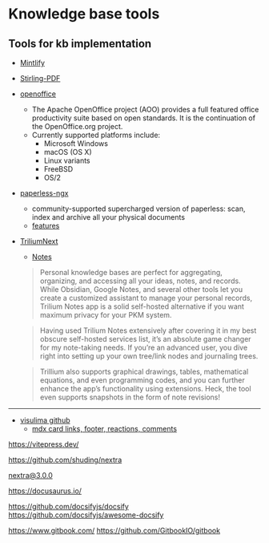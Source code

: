 # Knowledge base tools

## Tools for kb implementation

- [Mintlify](/product/features/knowledge-base/mintlify)

- [Stirling-PDF](https://github.com/Stirling-Tools/Stirling-PDF)

- [openoffice](https://github.com/apache/openoffice)
    - The Apache OpenOffice project (AOO) provides a full featured office productivity suite based on open standards. It is the continuation of the OpenOffice.org project.
    - Currently supported platforms include:
        - Microsoft Windows
        - macOS (OS X)
        - Linux variants
        - FreeBSD
        - OS/2

- [paperless-ngx](https://github.com/paperless-ngx/paperless-ngx)
    - community-supported supercharged version of paperless: scan, index and archive all your physical documents
    - [features](https://docs.paperless-ngx.com/#features)

- [TriliumNext](https://github.com/TriliumNext)
    - [Notes](https://github.com/TriliumNext/Notes)

    > Personal knowledge bases are perfect for aggregating, organizing, and accessing all your ideas, notes, and records. While Obsidian, Google Notes, and several other tools let you create a customized assistant to manage your personal records, Trilium Notes app is a solid self-hosted alternative if you want maximum privacy for your PKM system. 

    > Having used Trilium Notes extensively after covering it in my best obscure self-hosted services list, it’s an absolute game changer for my note-taking needs. If you’re an advanced user, you dive right into setting up your own tree/link nodes and journaling trees. 

    > Trillium also supports graphical drawings, tables, mathematical equations, and even programming codes, and you can further enhance the app’s functionality using extensions. Heck, the tool even supports snapshots in the form of note revisions!

---

- [visulima github](https://github.com/visulima/visulima)
    - [mdx card links, footer, reactions, comments](https://www.visulima.com/docs/package/connect/introduction)

https://vitepress.dev/

https://github.com/shuding/nextra

[nextra@3.0.0](https://github.com/shuding/nextra/releases/tag/nextra%403.0.0)

https://docusaurus.io/

https://github.com/docsifyjs/docsify
https://github.com/docsifyjs/awesome-docsify

https://www.gitbook.com/
https://github.com/GitbookIO/gitbook